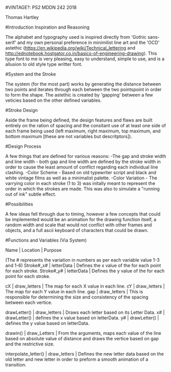 #VINTAGE?: PS2 MDDN 242 2018

Thomas Hartley

#Introduction
Inspiration and Reasoning

The alphabet and typography used is inspired directly from 'Gothic sans-serif' and my own personal preference in minimilist line art and the 'OCD' astethic (https://en.wikipedia.org/wiki/Technical_lettering and http://ednotebook.hostgator.co.in/basics-of-engineering-drawing).
This type font to me is very pleasing, easy to understand, simple to use, and is a allusion to old style type writter font. 

#System and the Stroke

The system (for the most part) works by generating the distance between two points and iterates through each between the two pointspoint in order to form the shape. The astethic is created by 'gapping' between a few veticies based on the other defined variables. 

#Stroke Design

Aside the frame being defined, the design features and flaws are built entirely on the ration of spacing and the consitant use of at least one side of each frame being used (left maximum, right maximum, top maximum, and bottom maximum [these are not variables but descritptors]).

#Design Process

A few things that are defined for various reasons:
-The gap and stroke width and line width  - both gap and line width are defined by the stroke width in order to cause the least amount of conflict regarding each individual line clashing.
-Color Scheme - Based on old typewriter script and black and white vintage films as well as a minimalist palette. 
-Color Variation - The varrying color in each stroke (1 to 3) was initally meant to represent the order in which the strokes are made. This was also to simulate a "running out of ink" subtle effect.

#Possibilities

A few ideas fell through due to timing, however a few concepts that could be implemented would be an animation for the drawing function itself, a random width and scale that would not conflict with other frames and objects, and a full ascii keyboard of characters that could be drawn. 

#Functions and Variables (Via System)

Name | Location | Purpose

(The # represents the variation in numbers as per each variable value 1-3 and 1-6)
Stroke#_x# | letterData | Defines the x value of the for each point for each stroke.
Stroke#_y# | letterData | Defines the y value of the for each point for each stroke.

cX | draw_letters | The map for each X value in each line.
cY | draw_letters | The map for each Y value in each line.
gap | draw_letters | This is responsible for determining the size and consistency of the spacing between each vertice.

drawLetter() | draw_letters | Draws each letter based on its Letter Data.
x# | drawLetter() | defines the x value based on letterData.
y# | drawLetter() | defines the y value based on letterData.

drawin() | draw_Letters | From the arguments, maps each value of the line based on absolute value of distance and draws the vertice based on gap and the restrictive size.

interpolate_letter() | draw_letters | Defines the new letter data based on the old letter and new letter in order to preform a smooth animation of a transition.